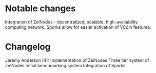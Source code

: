 Notable changes
===============

Integration of ZelNodes - decentralized, scalable, high-availability computing network.
Sporks allow for easier activation of VCoin features.

Changelog
=========

Jeremy Anderson (4):
      Implementation of ZelNodes
      Three tier system of ZelNodes
      Initial benchmarking system
      Integration of Sporks